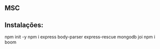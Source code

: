 ## MSC





## Instalações:

npm init -y
npm i express body-parser express-rescue mongodb joi
npm i boom